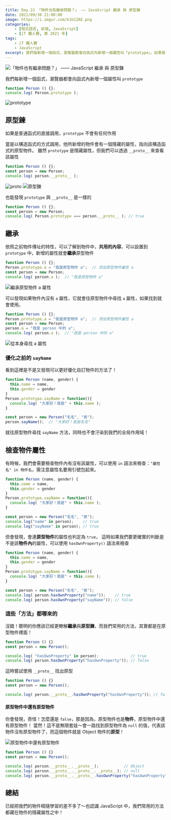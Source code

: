 ```yaml
---
title: Day.21 「物件也有繼承問題？」 —— JavaScript 繼承 與 原型鍊
date: 2021/09/30 21:00:00
image: https://i.imgur.com/k1U1ZAE.png
categories:
    - [程式語言, 前端, JavaScript]
    - [iT 鐵人賽, 第 2021 年]
tags: 
    - iT 鐵人賽
    - JavaScript
excerpt: 我們每新增一個函式，瀏覽器都會向函式內新增一個屬性叫「prototype」，如果是普通函式的直接調用，「prototype」不會有任何作用，當是以構造函式的方式調用，他所新增的物件會有一個隱藏的屬性，指向該構造函式的原型物件，雖然「prototype」是隱藏屬性，但我們可以透過「__proto__」來查看該屬性！
---
```


![「物件也有繼承問題？」 —— JavaScript 繼承 與 原型鍊](https://i.imgur.com/k1U1ZAE.png)

我們每新增一個函式，瀏覽器都會向函式內新增一個屬性叫 `prototype`

```javascript
function Person () {};
console.log( Person.prototype );
```

![prototype](https://i.imgur.com/LYfSQkU.png)

## 原型鍊

如果是普通函式的直接調用，`prototype` 不會有任何作用

當是以構造函式的方式調用，他所新增的物件會有一個隱藏的屬性，指向該構造函式的原型物件。
雖然 `prototype` 是隱藏屬性，但我們可以透過 `__proto__` 來查看該屬性

```javascript
function Person () {};
const person = new Person;
console.log( person.__proto__ );
```

![__proto__](https://i.imgur.com/L81kh1u.png)
![原型鍊](https://i.imgur.com/BEzzYiZ.png)

也能發現 `prototype` 與 `__proto__` 是一樣的

```javascript
function Person () {};
const person = new Person;
console.log( Person.prototype === person.__proto__ ); // true
```

## 繼承

依照之前物件傳址的特性，可以了解到物件中，**共用的內容**，可以設置到 `prototype` 中，新增的屬性就會**繼承**原型物件

```javascript
function Person () {};
Person.prototype.a = "我是原型物件 a";  // 添加原型物件屬性 a
const person = new Person;
console.log( person.a );  // "我是原型物件 a"
```

![繼承原型物件 a 屬性](https://i.imgur.com/Bxdt1bV.png)

可以發現如果物件內沒有 `a` 屬性，它就會往原型物件中尋找 `a` 屬性，如果找到就會使用。

```javascript
function Person () {};
Person.prototype.a = "我是原型物件 a";  // 添加原型物件屬性 a
const person = new Person;
person.a = "我是 person 中的 a";
console.log( person.a );  // "我是 person 中的 a"
```

![從本身尋找 a 屬性](https://i.imgur.com/pmDy3um.png)

### 優化之前的 `sayName`

看到這裡是不是又發現可以更好優化自訂物件的方法了！

```javascript
function Person (name, gender) {
  this.name = name,
  this.gender = gender
}
Person.prototype.sayName = function(){
  console.log( "大家好！我是" + this.name );
}

const person = new Person("毛毛", "男");
person.sayName();  // "大家好！我是毛毛"
```

就往原型物件尋找 `sayName` 方法，同時也不會汙染到我們的全局作用域！

## 檢查物件屬性

有時候，我們會需要檢查物件內有沒有該屬性，可以使用 `in` 語法來檢查：`"屬性名" in 物件名`，需注意屬性名要用引號包起來。

```javascript
function Person (name, gender) {
  this.name = name,
  this.gender = gender
}
Person.prototype.sayName = function(){
  console.log( "大家好！我是" + this.name );
}

const person = new Person("毛毛", "男");
console.log("name" in person);    // true
console.log("sayName" in person); // true
```

但會發現，會連**原型物件**的屬性也判定為 `true`，
這時如果我們要更確實的判斷是不是該**物件內**的屬性，可以使用 `hasOwnProperty()` 語法來檢查 

```javascript
function Person (name, gender) {
  this.name = name,
  this.gender = gender
}
Person.prototype.sayName = function(){
  console.log( "大家好！我是" + this.name );
}

const person = new Person("毛毛", "男");
console.log( person.hasOwnProperty("name"));    // true
console.log( person.hasOwnProperty("sayName")); // false
```

### 這些「方法」都哪來的

沒錯！聰明的你應該已經更瞭解**繼承**與**原型鍊**，而我們常用的方法，其實都是在原型物件裡面！

```javascript
function Person () {}
const person = new Person();

console.log( "hasOwnProperty" in person);              // true
console.log( person.hasOwnProperty("hasOwnProperty")); // false
```

這時嘗試使用 `__proto__` 找出原型

```javascript
function Person () {}
const person = new Person();

console.log( person.__proto__.hasOwnProperty("hasOwnProperty")); // false
```

#### 原型物件中還有原型物件

你會發現，奇怪！怎麼還是 `false`，那是因為，原型物件也是**物件**，原型物件中還有原型物件！
當然！這不是無限套娃～會一路找到原型物件為 `null` 的值，代表該物件沒有原型物件了，而這個物件就是 Object 物件的**原型**！

![原型物件中還有原型物件](https://i.imgur.com/3xgR9DK.png)

```javascript
function Person () {}
const person = new Person();

console.log( person.__proto__.__proto__);           // Object
console.log( person.__proto__.__proto__.__proto__); // null
console.log( person.__proto__.__proto__.hasOwnProperty("hasOwnProperty"));  // true
```

## 總結

已經把我們的物件精隨學習的差不多了～也認識 JavaScript 中，我們常用的方法都藏在物件的隱藏屬性之中！
